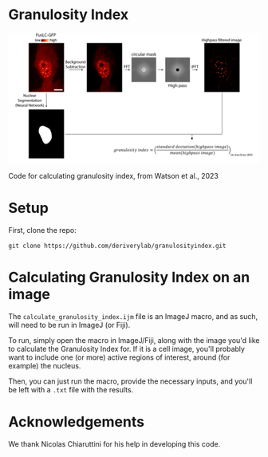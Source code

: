 # Granulosity Index
<p align="center">
  <img src="./.img/granulosity_index.png" alt="alt text" width="1100px" align="middle"/>
</p>
Code for calculating granulosity index, from Watson et al., 2023

# Setup
First, clone the repo:
```
git clone https://github.com/deriverylab/granulosityindex.git
```

# Calculating Granulosity Index on an image
The `calculate_granulosity_index.ijm` file is an ImageJ macro, and as such, will need to be run in ImageJ (or Fiji). 

To run, simply open the macro in ImageJ/Fiji, along with the image you'd like to calculate the Granulosity Index for. If it is a cell image, you'll probably want to include one (or more) active regions of interest, around (for example) the nucleus.

Then, you can just run the macro, provide the necessary inputs, and you'll be left with a `.txt` file with the results.

# Acknowledgements
We thank Nicolas Chiaruttini for his help in developing this code.
